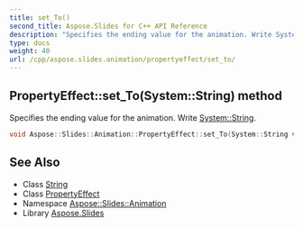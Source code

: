 ```yaml
---
title: set_To()
second_title: Aspose.Slides for C++ API Reference
description: "Specifies the ending value for the animation. Write System::String."
type: docs
weight: 40
url: /cpp/aspose.slides.animation/propertyeffect/set_to/
---
```

## PropertyEffect::set_To(System::String) method


Specifies the ending value for the animation. Write [System::String](../../../system/string/).

```cpp
void Aspose::Slides::Animation::PropertyEffect::set_To(System::String value) override
```

## See Also

* Class [String](../../system/string/)
* Class [PropertyEffect](./)
* Namespace [Aspose::Slides::Animation](../)
* Library [Aspose.Slides](../../)
